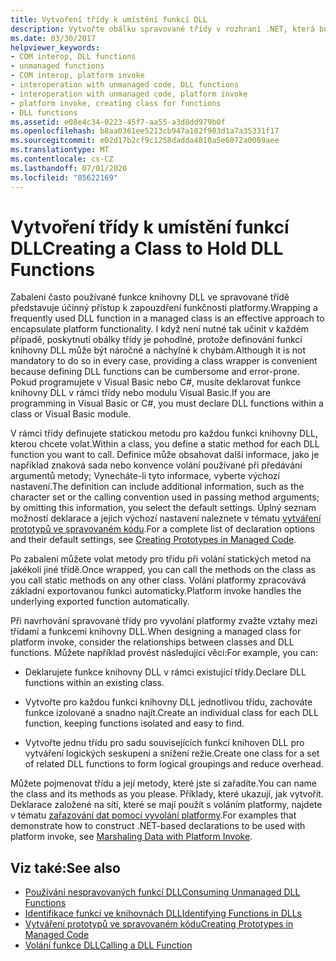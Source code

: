 ```yaml
---
title: Vytvoření třídy k umístění funkcí DLL
description: Vytvořte obálku spravované třídy v rozhraní .NET, která bude uchovávat funkce knihovny DLL, což pomáhá zapouzdřit funkce platformy.
ms.date: 03/30/2017
helpviewer_keywords:
- COM interop, DLL functions
- unmanaged functions
- COM interop, platform invoke
- interoperation with unmanaged code, DLL functions
- interoperation with unmanaged code, platform invoke
- platform invoke, creating class for functions
- DLL functions
ms.assetid: e08e4c34-0223-45f7-aa55-a3d8dd979b0f
ms.openlocfilehash: b8aa0361ee5213cb947a102f903d1a7a35331f17
ms.sourcegitcommit: e02d17b2cf9c1258dadda4810a5e6072a0089aee
ms.translationtype: MT
ms.contentlocale: cs-CZ
ms.lasthandoff: 07/01/2020
ms.locfileid: "85622169"
---
```

# <a name="creating-a-class-to-hold-dll-functions"></a><span data-ttu-id="8a035-103">Vytvoření třídy k umístění funkcí DLL</span><span class="sxs-lookup"><span data-stu-id="8a035-103">Creating a Class to Hold DLL Functions</span></span>
<span data-ttu-id="8a035-104">Zabalení často používané funkce knihovny DLL ve spravované třídě představuje účinný přístup k zapouzdření funkčnosti platformy.</span><span class="sxs-lookup"><span data-stu-id="8a035-104">Wrapping a frequently used DLL function in a managed class is an effective approach to encapsulate platform functionality.</span></span> <span data-ttu-id="8a035-105">I když není nutné tak učinit v každém případě, poskytnutí obálky třídy je pohodlné, protože definování funkcí knihovny DLL může být náročné a náchylné k chybám.</span><span class="sxs-lookup"><span data-stu-id="8a035-105">Although it is not mandatory to do so in every case, providing a class wrapper is convenient because defining DLL functions can be cumbersome and error-prone.</span></span> <span data-ttu-id="8a035-106">Pokud programujete v Visual Basic nebo C#, musíte deklarovat funkce knihovny DLL v rámci třídy nebo modulu Visual Basic.</span><span class="sxs-lookup"><span data-stu-id="8a035-106">If you are programming in Visual Basic or C#, you must declare DLL functions within a class or Visual Basic module.</span></span>  
  
 <span data-ttu-id="8a035-107">V rámci třídy definujete statickou metodu pro každou funkci knihovny DLL, kterou chcete volat.</span><span class="sxs-lookup"><span data-stu-id="8a035-107">Within a class, you define a static method for each DLL function you want to call.</span></span> <span data-ttu-id="8a035-108">Definice může obsahovat další informace, jako je například znaková sada nebo konvence volání používané při předávání argumentů metody; Vynecháte-li tyto informace, vyberte výchozí nastavení.</span><span class="sxs-lookup"><span data-stu-id="8a035-108">The definition can include additional information, such as the character set or the calling convention used in passing method arguments; by omitting this information, you select the default settings.</span></span> <span data-ttu-id="8a035-109">Úplný seznam možností deklarace a jejich výchozí nastavení naleznete v tématu [vytváření prototypů ve spravovaném kódu](creating-prototypes-in-managed-code.md).</span><span class="sxs-lookup"><span data-stu-id="8a035-109">For a complete list of declaration options and their default settings, see [Creating Prototypes in Managed Code](creating-prototypes-in-managed-code.md).</span></span>  
  
 <span data-ttu-id="8a035-110">Po zabalení můžete volat metody pro třídu při volání statických metod na jakékoli jiné třídě.</span><span class="sxs-lookup"><span data-stu-id="8a035-110">Once wrapped, you can call the methods on the class as you call static methods on any other class.</span></span> <span data-ttu-id="8a035-111">Volání platformy zpracovává základní exportovanou funkci automaticky.</span><span class="sxs-lookup"><span data-stu-id="8a035-111">Platform invoke handles the underlying exported function automatically.</span></span>  
  
 <span data-ttu-id="8a035-112">Při navrhování spravované třídy pro vyvolání platformy zvažte vztahy mezi třídami a funkcemi knihovny DLL.</span><span class="sxs-lookup"><span data-stu-id="8a035-112">When designing a managed class for platform invoke, consider the relationships between classes and DLL functions.</span></span> <span data-ttu-id="8a035-113">Můžete například provést následující věci:</span><span class="sxs-lookup"><span data-stu-id="8a035-113">For example, you can:</span></span>  
  
- <span data-ttu-id="8a035-114">Deklarujete funkce knihovny DLL v rámci existující třídy.</span><span class="sxs-lookup"><span data-stu-id="8a035-114">Declare DLL functions within an existing class.</span></span>  
  
- <span data-ttu-id="8a035-115">Vytvořte pro každou funkci knihovny DLL jednotlivou třídu, zachováte funkce izolované a snadno najít.</span><span class="sxs-lookup"><span data-stu-id="8a035-115">Create an individual class for each DLL function, keeping functions isolated and easy to find.</span></span>  
  
- <span data-ttu-id="8a035-116">Vytvořte jednu třídu pro sadu souvisejících funkcí knihoven DLL pro vytváření logických seskupení a snížení režie.</span><span class="sxs-lookup"><span data-stu-id="8a035-116">Create one class for a set of related DLL functions to form logical groupings and reduce overhead.</span></span>  
  
 <span data-ttu-id="8a035-117">Můžete pojmenovat třídu a její metody, které jste si zařadíte.</span><span class="sxs-lookup"><span data-stu-id="8a035-117">You can name the class and its methods as you please.</span></span> <span data-ttu-id="8a035-118">Příklady, které ukazují, jak vytvořit. Deklarace založené na síti, které se mají použít s voláním platformy, najdete v tématu [zařazování dat pomocí vyvolání platformy](marshaling-data-with-platform-invoke.md).</span><span class="sxs-lookup"><span data-stu-id="8a035-118">For examples that demonstrate how to construct .NET-based declarations to be used with platform invoke, see [Marshaling Data with Platform Invoke](marshaling-data-with-platform-invoke.md).</span></span>  
  
## <a name="see-also"></a><span data-ttu-id="8a035-119">Viz také:</span><span class="sxs-lookup"><span data-stu-id="8a035-119">See also</span></span>

- [<span data-ttu-id="8a035-120">Používání nespravovaných funkcí DLL</span><span class="sxs-lookup"><span data-stu-id="8a035-120">Consuming Unmanaged DLL Functions</span></span>](consuming-unmanaged-dll-functions.md)
- [<span data-ttu-id="8a035-121">Identifikace funkcí ve knihovnách DLL</span><span class="sxs-lookup"><span data-stu-id="8a035-121">Identifying Functions in DLLs</span></span>](identifying-functions-in-dlls.md)
- [<span data-ttu-id="8a035-122">Vytváření prototypů ve spravovaném kódu</span><span class="sxs-lookup"><span data-stu-id="8a035-122">Creating Prototypes in Managed Code</span></span>](creating-prototypes-in-managed-code.md)
- [<span data-ttu-id="8a035-123">Volání funkce DLL</span><span class="sxs-lookup"><span data-stu-id="8a035-123">Calling a DLL Function</span></span>](calling-a-dll-function.md)
